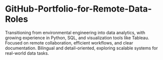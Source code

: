 # GitHub-Portfolio-for-Remote-Data-Roles
Transitioning from environmental engineering into data analytics, with growing experience in Python, SQL, and visualization tools like Tableau. Focused on remote collaboration, efficient workflows, and clear documentation. Bilingual and detail-oriented, exploring scalable systems for real-world data tasks.

